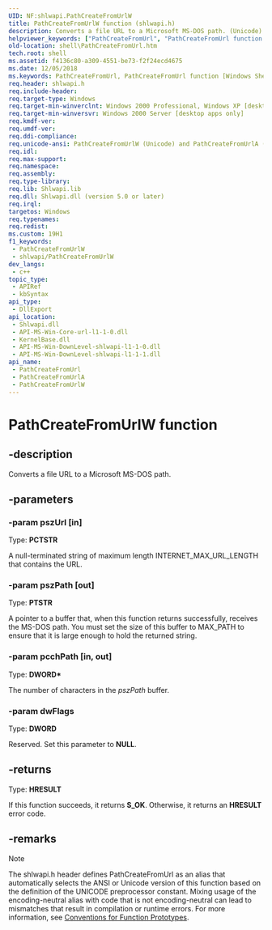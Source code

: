 ```yaml
---
UID: NF:shlwapi.PathCreateFromUrlW
title: PathCreateFromUrlW function (shlwapi.h)
description: Converts a file URL to a Microsoft MS-DOS path. (Unicode)
helpviewer_keywords: ["PathCreateFromUrl", "PathCreateFromUrl function [Windows Shell]", "PathCreateFromUrlW", "_win32_PathCreateFromUrl", "shell.PathCreateFromUrl", "shlwapi/PathCreateFromUrl", "shlwapi/PathCreateFromUrlW"]
old-location: shell\PathCreateFromUrl.htm
tech.root: shell
ms.assetid: f4136c80-a309-4551-be73-f2f24ecd4675
ms.date: 12/05/2018
ms.keywords: PathCreateFromUrl, PathCreateFromUrl function [Windows Shell], PathCreateFromUrlA, PathCreateFromUrlW, _win32_PathCreateFromUrl, shell.PathCreateFromUrl, shlwapi/PathCreateFromUrl, shlwapi/PathCreateFromUrlA, shlwapi/PathCreateFromUrlW
req.header: shlwapi.h
req.include-header: 
req.target-type: Windows
req.target-min-winverclnt: Windows 2000 Professional, Windows XP [desktop apps only]
req.target-min-winversvr: Windows 2000 Server [desktop apps only]
req.kmdf-ver: 
req.umdf-ver: 
req.ddi-compliance: 
req.unicode-ansi: PathCreateFromUrlW (Unicode) and PathCreateFromUrlA (ANSI)
req.idl: 
req.max-support: 
req.namespace: 
req.assembly: 
req.type-library: 
req.lib: Shlwapi.lib
req.dll: Shlwapi.dll (version 5.0 or later)
req.irql: 
targetos: Windows
req.typenames: 
req.redist: 
ms.custom: 19H1
f1_keywords:
 - PathCreateFromUrlW
 - shlwapi/PathCreateFromUrlW
dev_langs:
 - c++
topic_type:
 - APIRef
 - kbSyntax
api_type:
 - DllExport
api_location:
 - Shlwapi.dll
 - API-MS-Win-Core-url-l1-1-0.dll
 - KernelBase.dll
 - API-MS-Win-DownLevel-shlwapi-l1-1-0.dll
 - API-MS-Win-DownLevel-shlwapi-l1-1-1.dll
api_name:
 - PathCreateFromUrl
 - PathCreateFromUrlA
 - PathCreateFromUrlW
---
```


# PathCreateFromUrlW function


## -description

Converts a file URL to a Microsoft MS-DOS path.

## -parameters

### -param pszUrl [in]

Type: <b>PCTSTR</b>

A null-terminated string of maximum length INTERNET_MAX_URL_LENGTH that contains the URL.

### -param pszPath [out]

Type: <b>PTSTR</b>

A pointer to a buffer that, when this function returns successfully, receives the MS-DOS path. You must set the size of this buffer to MAX_PATH to ensure that it is large enough to hold the returned string.

### -param pcchPath [in, out]

Type: <b>DWORD*</b>

The number of characters in the <i>pszPath</i> buffer.

### -param dwFlags

Type: <b>DWORD</b>

Reserved. Set this parameter to <b>NULL</b>.

## -returns

Type: <b>HRESULT</b>

If this function succeeds, it returns <b>S_OK</b>. Otherwise, it returns an <b>HRESULT</b> error code.

## -remarks

> [!NOTE]
> The shlwapi.h header defines PathCreateFromUrl as an alias that automatically selects the ANSI or Unicode version of this function based on the definition of the UNICODE preprocessor constant. Mixing usage of the encoding-neutral alias with code that is not encoding-neutral can lead to mismatches that result in compilation or runtime errors. For more information, see [Conventions for Function Prototypes](/windows/win32/intl/conventions-for-function-prototypes).

